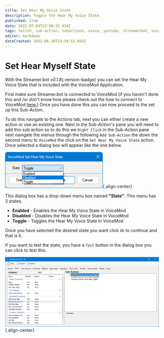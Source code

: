 ```yaml
---
title: Set Hear My Voice State
description: Toggle the Hear My Voice State
published: true
date: 2022-07-04T22:50:25.934Z
tags: twitch, sub-action, subactions, voice, youtube, streamerbot, voicemod
editor: markdown
dateCreated: 2022-06-28T14:58:52.893Z
---
```


# Set Hear Myself State

With the Streamer.bot *v0.1.8*{.version-badge} you can set the Hear My Voice State that is included with the VoiceMod Application.

First make sure Streamer.bot is connected to VoiceMod (if you haven't done this and /or don't know how please check out the how to connect to VoiceMod [here.](/en/Integrations/VoiceMod))
Once you have done this you can now proceed to the set up this Sub-Action.


To do this navigate to the Actions tab, next you can either create a new action or use an existing one.
Next in the Sub-Action's pane you will need to add this sub action so to do this we `Right Click` in the Sub-Action pane next navigate the menus through the following `Add Sub-Action` the down the second menu to `VoiceMod` the click on the `Set Hear My Voice State` action. Once selected a dialog box will appear like the one below.

![set-hear-myself-state-dialog-box.png](/voicemod/set-hear-myself-state-dialog-box.png){.align-center}

This dialog box has a drop-down menu box named **"State"**. This menu has 3 states. 

- **Enabled** - Enables the Hear My Voice State in VoiceMod
- **Disabled** - Disables the Hear My Voice State in VoiceMod
- **Toggle** - Toggles the Hear My Voice State in VoiceMod


Once you have selected the desired state you want click `Ok` to continue and that is it. 

If you want to test the state, you have a `Test` button in the dialog box you can click to test this.

![set-hear-myself-state-complete.png](/voicemod/set-hear-myself-state-complete.png){.align-center}